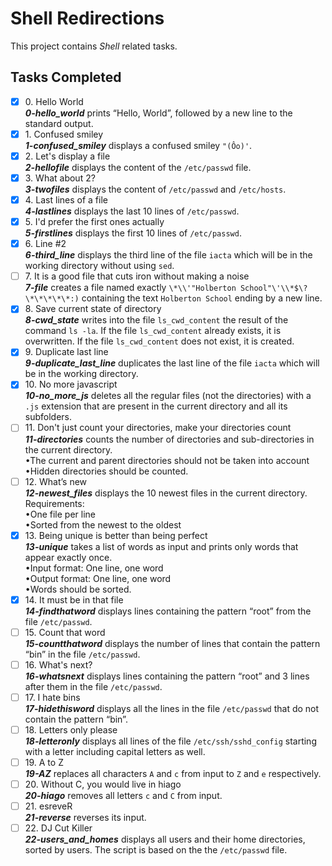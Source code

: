 # Shell Redirections

This project contains _Shell_ related tasks.

## Tasks Completed

+ [x] 0\. Hello World<br/>_**0-hello_world**_ prints “Hello, World”, followed by a new line to the standard output.
+ [x] 1\. Confused smiley<br/>_**1-confused_smiley**_ displays a confused smiley `"(Ôo)'`.
+ [x] 2\. Let's display a file<br/>_**2-hellofile**_ displays the content of the `/etc/passwd` file.
+ [x] 3\. What about 2?<br/>_**3-twofiles**_ displays the content of `/etc/passwd` and `/etc/hosts`.
+ [x] 4\. Last lines of a file<br/>_**4-lastlines**_ displays the last 10 lines of `/etc/passwd`.
+ [x] 5\. I'd prefer the first ones actually<br/>_**5-firstlines**_ displays the first 10 lines of `/etc/passwd`.
+ [x] 6\. Line #2<br/>_**6-third_line**_ displays the third line of the file `iacta` which will be in the working directory without using `sed`.
+ [ ] 7\. It is a good file that cuts iron without making a noise<br/>_**7-file**_ creates a file named exactly `\*\\'"Holberton School"\'\\*$\?\*\*\*\*\*:)` containing the text `Holberton School` ending by a new line.
+ [x] 8\. Save current state of directory<br/>_**8-cwd_state**_ writes into the file `ls_cwd_content` the result of the command `ls -la`. If the file `ls_cwd_content` already exists, it is overwritten. If the file `ls_cwd_content` does not exist, it is created.
+ [x] 9\. Duplicate last line<br/>_**9-duplicate_last_line**_ duplicates the last line of the file `iacta` which will be in the working directory.
+ [x] 10\. No more javascript<br/>_**10-no_more_js**_ deletes all the regular files (not the directories) with a `.js` extension that are present in the current directory and all its subfolders.
+ [ ] 11\.  Don't just count your directories, make your directories count<br/>_**11-directories**_ counts the number of directories and sub-directories in the current directory.<br/>&bullet;The current and parent directories should not be taken into account<br/>&bullet;Hidden directories should be counted.
+ [ ] 12\. What’s new<br/>_**12-newest_files**_ displays the 10 newest files in the current directory.<br/>Requirements:<br/>    &bullet;One file per line<br/>    &bullet;Sorted from the newest to the oldest
+ [x] 13\. Being unique is better than being perfect<br/>_**13-unique**_ takes a list of words as input and prints only words that appear exactly once.<br/>&bullet;Input format: One line, one word<br/>&bullet;Output format: One line, one word<br/>&bullet;Words should be sorted.
+ [x] 14\. It must be in that file<br/>_**14-findthatword**_ displays lines containing the pattern “root” from the file `/etc/passwd`.
+ [ ] 15\. Count that word<br/>_**15-countthatword**_ displays the number of lines that contain the pattern “bin” in the file `/etc/passwd`.
+ [ ] 16\. What's next?<br/>_**16-whatsnext**_ displays lines containing the pattern “root” and 3 lines after them in the file `/etc/passwd`.
+ [ ] 17\. I hate bins<br/>_**17-hidethisword**_ displays all the lines in the file `/etc/passwd` that do not contain the pattern “bin”.
+ [ ] 18\. Letters only please<br/>_**18-letteronly**_ displays all lines of the file `/etc/ssh/sshd_config` starting with a letter including capital letters as well.
+ [ ] 19\. A to Z<br/>_**19-AZ**_ replaces all characters `A` and `c` from input to `Z` and `e` respectively.
+ [ ] 20\. Without C, you would live in hiago<br/>_**20-hiago**_ removes all letters `c` and `C` from input.
+ [ ] 21\. esreveR<br/>_**21-reverse**_ reverses its input.
+ [ ] 22\. DJ Cut Killer<br/>_**22-users_and_homes**_ displays all users and their home directories, sorted by users. The script is based on the the `/etc/passwd` file.
